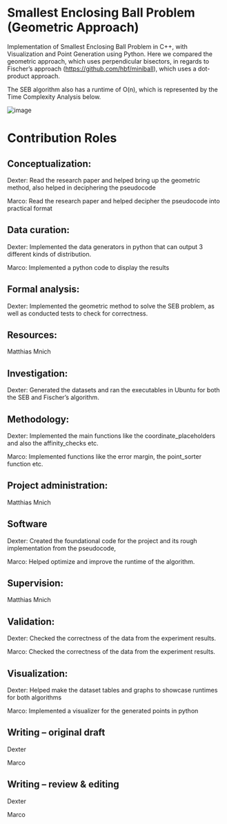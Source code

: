
# Smallest Enclosing Ball Problem (Geometric Approach)

Implementation of Smallest Enclosing Ball Problem in C++, with Visualization and Point Generation using Python. 
Here we compared the geometric approach, which uses perpendicular bisectors, in regards to Fischer’s approach (https://github.com/hbf/miniball), which uses a dot-product approach.

The SEB algorithm also has a runtime of O(n), which is represented by the Time Complexity Analysis below.

![image](https://github.com/user-attachments/assets/b3f510cc-c22a-473a-9f10-d9f225e226df)

# Contribution Roles

## Conceptualization:
Dexter: Read the research paper and helped bring up the geometric method, also helped in deciphering the pseudocode

Marco: Read the research paper and helped decipher the pseudocode into practical format

## Data curation:
Dexter: Implemented the data generators in python that can output 3 different kinds of distribution.

Marco: Implemented a python code to display the results

## Formal analysis:
Dexter: Implemented the geometric method to solve the SEB problem, as well as conducted tests to check for correctness. 

## Resources:
Matthias Mnich

## Investigation:
Dexter: Generated the datasets and ran the executables in Ubuntu for both the SEB and Fischer’s algorithm.

## Methodology:
Dexter: Implemented the main functions like the coordinate_placeholders and also the affinity_checks etc.

Marco: Implemented functions like the error margin, the point_sorter function etc.

## Project administration:
Matthias Mnich

## Software
Dexter: Created the foundational code for the project and its rough implementation from the pseudocode,

Marco: Helped optimize and improve the runtime of the algorithm.

## Supervision:
Matthias Mnich

## Validation:
Dexter: Checked the correctness of the data from the experiment results.

Marco: Checked the correctness of the data from the experiment results.

## Visualization: 
Dexter: Helped make the dataset tables and graphs to showcase runtimes for both algorithms

Marco: Implemented a visualizer for the generated points in python

## Writing – original draft
Dexter

Marco

## Writing – review & editing
Dexter

Marco

